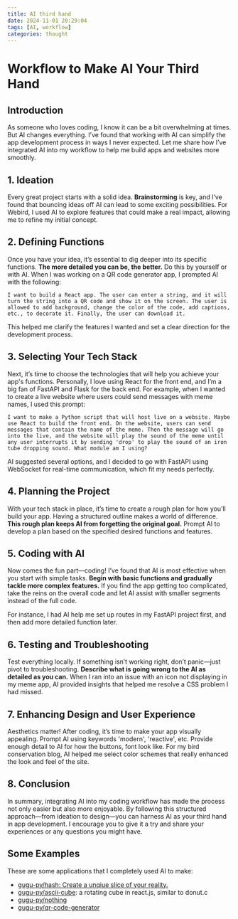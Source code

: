 ```yaml
---
title: AI third hand
date: 2024-11-01 20:29:04
tags: [AI, workflow]
categories: thought
---
```


# Workflow to Make AI Your Third Hand

## Introduction

As someone who loves coding, I know it can be a bit overwhelming at times. But AI changes everything. I’ve found that working with AI can simplify the app development process in ways I never expected. Let me share how I’ve integrated AI into my workflow to help me build apps and websites more smoothly.

## 1. Ideation

Every great project starts with a solid idea. **Brainstorming** is key, and I’ve found that bouncing ideas off AI can lead to some exciting possibilities. For Webird, I used AI to explore features that could make a real impact, allowing me to refine my initial concept.

## 2. Defining Functions

Once you have your idea, it’s essential to dig deeper into its specific functions. **The more detailed you can be, the better.** Do this by yourself or with AI. When I was working on a QR code generator app, I prompted AI with the following:

```plaintext
I want to build a React app. The user can enter a string, and it will turn the string into a QR code and show it on the screen. The user is allowed to add background, change the color of the code, add captions, etc., to decorate it. Finally, the user can download it.
```

This helped me clarify the features I wanted and set a clear direction for the development process.

## 3. Selecting Your Tech Stack

Next, it’s time to choose the technologies that will help you achieve your app's functions. Personally, I love using React for the front end, and I’m a big fan of FastAPI and Flask for the back end. For example, when I wanted to create a live website where users could send messages with meme names, I used this prompt:

```plaintext
I want to make a Python script that will host live on a website. Maybe use React to build the front end. On the website, users can send messages that contain the name of the meme. Then the message will go into the live, and the website will play the sound of the meme until any user interrupts it by sending 'drop' to play the sound of an iron tube dropping sound. What module am I using?
```

AI suggested several options, and I decided to go with FastAPI using WebSocket for real-time communication, which fit my needs perfectly.

## 4. Planning the Project

With your tech stack in place, it’s time to create a rough plan for how you’ll build your app. Having a structured outline makes a world of difference. **This rough plan keeps AI from forgetting the original goal.** Prompt AI to develop a plan based on the specified desired functions and features.

## 5. Coding with AI

Now comes the fun part—coding! I’ve found that AI is most effective when you start with simple tasks. **Begin with basic functions and gradually tackle more complex features.** If you find the app getting too complicated, take the reins on the overall code and let AI assist with smaller segments instead of the full code.

For instance, I had AI help me set up routes in my FastAPI project first, and then add more detailed function later. 

## 6. Testing and Troubleshooting

Test everything locally. If something isn’t working right, don’t panic—just pivot to troubleshooting. **Describe what is going wrong to the AI as detailed as you can.** When I ran into an issue with an icon not displaying in my meme app, AI provided insights that helped me resolve a CSS problem I had missed.

## 7. Enhancing Design and User Experience

Aesthetics matter! After coding, it’s time to make your app visually appealing. Prompt AI using keywords 'modern', 'reactive', etc. Provide enough detail to AI for how the buttons, font look like. For my bird conservation blog, AI helped me select color schemes that really enhanced the look and feel of the site.

## 8. Conclusion

In summary, integrating AI into my coding workflow has made the process not only easier but also more enjoyable. By following this structured approach—from ideation to design—you can harness AI as your third hand in app development. I encourage you to give it a try and share your experiences or any questions you might have.

## Some Examples

These are some applications that I completely used AI to make:
- [gugu-py/hash: Create a unqiue slice of your reality.](https://github.com/gugu-py/hash)
- [gugu-py/ascii-cube](https://github.com/gugu-py/ascii-cube): a rotating cube in react.js, similar to donut.c
- [gugu-py/nothing](https://github.com/gugu-py/nothing)
- [gugu-py/qr-code-generator](https://github.com/gugu-py/qr-code-generator)

